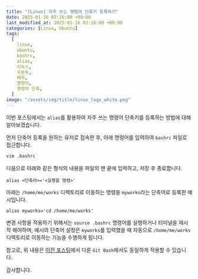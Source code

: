 ```yaml
---
title: "[Linux] 자주 쓰는 명령어 단축키 등록하기"
date: 2025-01-16 02:16:00 +09:00
last_modified_at: 2025-01-16 02:16:00 +09:00
categories: [Linux, Ubuntu]
tags:
  [
    linux,
    ubuntu,
    bashrc,
    alias,
    리눅스,
    우분투,
    배쉬,
    명령어,
    명령어 단축,
  ]
image: "/assets/img/title/linux_logo_white.png"
---
```


이번 포스팅에서는 `alias`를 활용하여 자주 쓰는 명령어 단축키를 등록하는 방법에 대해 알아보겠습니다.  

먼저 단축어 등록을 원하는 유저로 접속한 후, 아래 명령어를 입력하여 `bashrc` 파일로 접근합니다.  

```bash
vim .bashrc
```

다음으로 아래와 같은 형식의 내용을 파일의 맨 끝에 입력하고, 저장 후 종료합니다.  

```vim
alias <단축어>='<실행할 명령>'
```

아래는 `/home/me/works` 디렉토리로 이동하는 명령을 `myworks`라는 단축어로 등록한 예시입니다.  

```vim
alias myworks='cd /home/me/works'
```

변경 사항을 적용하기 위해서는 `source .bashrc` 명령어를 실행하거나 터미널을 재시작 해야하며, 
예시의 단축어 설정은 `myworks`를 입력했을 때 자동으로 `/home/me/works` 디렉토리로 이동하는 기능을 수행하게 됩니다.  

참고로, 위 내용은 [이전 포스팅](https://devpro.kr/posts/Git-Bash-%ED%99%98%EA%B2%BD-%EB%B3%80%EC%88%98-%EC%84%A4%EC%A0%95/)에서 다룬 `Git Bash`에서도 동일하게 적용할 수 있습니다.  

감사합니다.  
